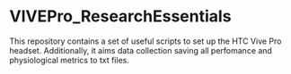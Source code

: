 # VIVEPro_ResearchEssentials
This repository contains a set of useful scripts to set up the HTC Vive Pro headset. Additionally, it aims data collection saving all perfomance and physiological metrics to txt files.
